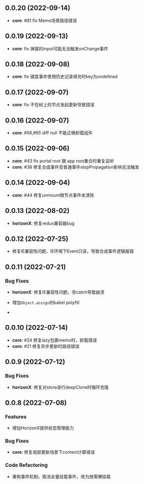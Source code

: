 ## 0.0.20 (2022-09-14)
- **core**: #81 fix Memo场景路径错误

## 0.0.19 (2022-09-13)
- **core**: fix 弹窗的input可能无法触发onChange事件

## 0.0.18 (2022-09-08)
- **core**: fix 键盘事件使用历史记录填充时key为undefined

## 0.0.17 (2022-09-07)
- **core**: fix 不在树上的节点发起更新导致错误

## 0.0.16 (2022-09-07)
- **core**: #56,#65 diff null 不能正确卸载组件

## 0.0.15 (2022-09-06)
- **core**: #43 fix portal root 跟 app root重合时重复监听
- **core**: #38 修复合成事件受普通事件stopPropagation影响无法触发

## 0.0.14 (2022-09-04)
- **core**: #44 修复unmount根节点事件未清除

## 0.0.13 (2022-08-02)
- **horizonX**: 修复redux兼容器bug

## 0.0.12 (2022-07-25)
- 修复IE兼容性问题，IE环境下Event只读，导致合成事件逻辑报错

## 0.0.11 (2022-07-21)
### Bug Fixes
- **horizonX**: 修复IE兼容性问题，空catch导致崩溃
- 增加`Object.assign`的babel polyfill

-
## 0.0.10 (2022-07-14)
- **core**: #24 修复lazy包裹memo时，卸载错误
- **core**: #21 修复异步更新时路径错误

## 0.0.9 (2022-07-12)
### Bug Fixes
- **horizonX**: 修复对store进行deepClone时循环克隆

## 0.0.8 (2022-07-08)
### Features
- 增加HorizonX提供状态管理能力
### Bug Fixes
- **core**: 修复局部更新场景下context计算错误
### Code Refactoring
- 重构事件机制，取消全量挂载事件，改为按需懒挂载
